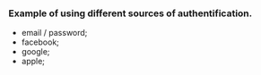 ### Example of using different sources of authentification.

- email / password;
- facebook;
- google;
- apple;